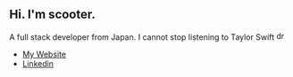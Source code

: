 ## Hi. I'm scooter.
A full stack developer from Japan. I cannot stop listening to Taylor Swift <img src="https://github.com/SuzukiRyuichiro/SuzukiRyuichiro/assets/46629248/2ab5638f-ea9b-435b-81a2-0445b8298df5" alt="drawing" width="16"/>


- [My Website](https://www.ryuichirosuzuki.com/)
- [Linkedin](https://www.linkedin.com/in/suzukiryuichiro/)

